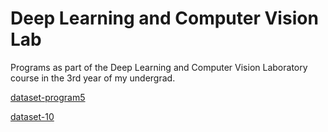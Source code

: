 # Deep Learning and Computer Vision Lab
Programs as part of the Deep Learning and Computer Vision Laboratory course in the 3rd year of my undergrad.

[dataset-program5](https://drive.google.com/file/d/1j52ZSzWynEkxVBJPcQxIlvUFetsuYkN4/view)

[dataset-10](https://drive.google.com/drive/folders/11ivOUR4XP6Dimitwn725SWmDLibKUuW6)
